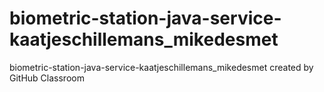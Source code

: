 # biometric-station-java-service-kaatjeschillemans_mikedesmet
biometric-station-java-service-kaatjeschillemans_mikedesmet created by GitHub Classroom
